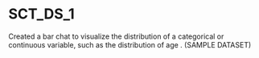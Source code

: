 # SCT_DS_1
Created a bar chat to visualize the distribution of a categorical or continuous variable, such as the distribution of age . (SAMPLE DATASET)
